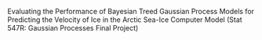Evaluating the Performance of Bayesian Treed Gaussian Process Models for Predicting the Velocity of Ice in the Arctic Sea-Ice Computer Model (Stat 547R: Gaussian Processes Final Project)
